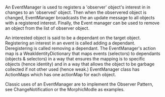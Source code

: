 An EventManager is used to registers a 'observer' object's interest in in changes to an 'observed' object.  Then when the observered object is changed,  EventManager broadcasts the an update message to all objects with a registered interest.  Finally, the Event manager can be used to remove an object from the list of observer object.

An interested object is said to be a dependant on the target object.  Registering an interest in an event is called adding a dependant. Deregistering is called removing  a dependant.  The EventManager's action map is a WeakIdentityDictionary that maps events (selectors) to dependants (objects & selectors) in a way that ensures the mapping is to specific objects (hence identity) and in a way that allows the object to be garbage collected if not other used (hence weak.)  EventManager class has ActionMaps which has one actionMap for each object.

Classic uses of an EventManager are to implement the Observer Pattern, see ChangeNotification or the MorphicModle as examples.